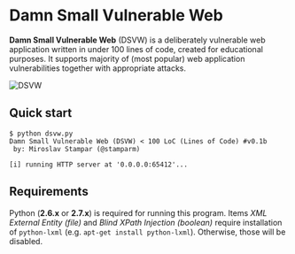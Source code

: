 Damn Small Vulnerable Web
=========

**Damn Small Vulnerable Web** (DSVW) is a deliberately vulnerable web application written in under 100 lines of code, created for educational purposes. It supports majority of (most popular) web application vulnerabilities together with appropriate attacks.

![DSVW](http://i.imgur.com/W3Ske9B.png)

Quick start
----
```
$ python dsvw.py 
Damn Small Vulnerable Web (DSVW) < 100 LoC (Lines of Code) #v0.1b
 by: Miroslav Stampar (@stamparm)

[i] running HTTP server at '0.0.0.0:65412'...
```

Requirements
----

Python (**2.6.x** or **2.7.x**) is required for running this program. Items *XML External Entity (file)* and *Blind XPath Injection (boolean)* require installation of `python-lxml` (e.g. `apt-get install python-lxml`). Otherwise, those will be disabled.
